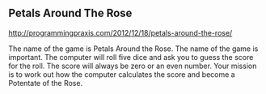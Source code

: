 Petals Around The Rose
-----------------------

http://programmingpraxis.com/2012/12/18/petals-around-the-rose/

The name of the game is Petals Around the Rose. The name of the game is important. The computer will roll five dice and ask you to guess the score for the roll. The score will always be zero or an even number. Your mission is to work out how the computer calculates the score and become a Potentate of the Rose.